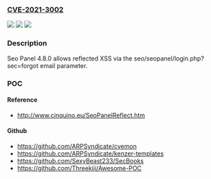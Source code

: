 ### [CVE-2021-3002](https://cve.mitre.org/cgi-bin/cvename.cgi?name=CVE-2021-3002)
![](https://img.shields.io/static/v1?label=Product&message=n%2Fa&color=blue)
![](https://img.shields.io/static/v1?label=Version&message=n%2Fa&color=blue)
![](https://img.shields.io/static/v1?label=Vulnerability&message=n%2Fa&color=brighgreen)

### Description

Seo Panel 4.8.0 allows reflected XSS via the seo/seopanel/login.php?sec=forgot email parameter.

### POC

#### Reference
- http://www.cinquino.eu/SeoPanelReflect.htm

#### Github
- https://github.com/ARPSyndicate/cvemon
- https://github.com/ARPSyndicate/kenzer-templates
- https://github.com/SexyBeast233/SecBooks
- https://github.com/Threekiii/Awesome-POC

